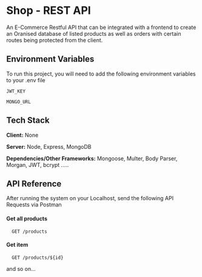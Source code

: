 # Shop - REST API

An E-Commerce Restful API that can be integrated with a frontend to create an Oranised database of listed products as well as orders with certain routes being protected from the client.
## Environment Variables

To run this project, you will need to add the following environment variables to your .env file

`JWT_KEY`

`MONGO_URL`


## Tech Stack

**Client:** None

**Server:** Node, Express, MongoDB

**Dependencies/Other Frameworks:** Mongoose, Multer, Body Parser, Morgan, JWT, bcrypt .....


## API Reference
After running the system on your Localhost, send the following API Requests via Postman
#### Get all products

```http
  GET /products
```



#### Get item

```http
  GET /products/${id}
```

and so on...


